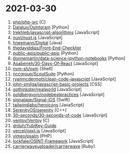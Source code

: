 # 2021-03-30

1. [php/php-src](https://github.com/php/php-src "The PHP Interpreter") [C]
2. [Datalux/Osintgram](https://github.com/Datalux/Osintgram "Osintgram is a OSINT tool on Instagram. It offers an interactive shell to perform analysis on Instagram account of any users by its nickname") [Python]
3. [trekhleb/javascript-algorithms](https://github.com/trekhleb/javascript-algorithms "📝 Algorithms and data structures implemented in JavaScript with explanations and links to further readings") [JavaScript]
4. [nuxt/nuxt.js](https://github.com/nuxt/nuxt.js "The Intuitive Vue Framework") [JavaScript]
5. [hneemann/Digital](https://github.com/hneemann/Digital "A digital logic designer and circuit simulator.") [Java]
6. [thedaviddias/Front-End-Checklist](https://github.com/thedaviddias/Front-End-Checklist "🗂 The perfect Front-End Checklist for modern websites and meticulous developers") 
7. [public-apis/public-apis](https://github.com/public-apis/public-apis "A collective list of free APIs") [Python]
8. [donnemartin/data-science-ipython-notebooks](https://github.com/donnemartin/data-science-ipython-notebooks "Data science Python notebooks: Deep learning (TensorFlow, Theano, Caffe, Keras), scikit-learn, Kaggle, big data (Spark, Hadoop MapReduce, HDFS), matplotlib, pandas, NumPy, SciPy, Python essentials, AWS, and various command lines.") [Python]
9. [Asabeneh/30-Days-Of-React](https://github.com/Asabeneh/30-Days-Of-React "30 Days of React challenge is a step by step guide to learn React in 30 days. It requires HTML, CSS, and JavaScript knowledge. You should be comfortable with JavaScript before you start to React. If you are not comfortable with JavaScript check out 30DaysOfJavaScript. This is a continuation of 30 Days Of JS. This challenge may take up to 100 day…") [JavaScript]
10. [nvm-sh/nvm](https://github.com/nvm-sh/nvm "Node Version Manager - POSIX-compliant bash script to manage multiple active node.js versions") [Shell]
11. [nccgroup/ScoutSuite](https://github.com/nccgroup/ScoutSuite "Multi-Cloud Security Auditing Tool") [Python]
12. [ryanmcdermott/clean-code-javascript](https://github.com/ryanmcdermott/clean-code-javascript "🛁 Clean Code concepts adapted for JavaScript") [JavaScript]
13. [john-smilga/javascript-basic-projects](https://github.com/john-smilga/javascript-basic-projects "") [CSS]
14. [gothinkster/realworld](https://github.com/gothinkster/realworld "The mother of all demo apps — Exemplary fullstack Medium.com clone powered by React, Angular, Node, Django, and many more 🏅") [JavaScript]
15. [goldbergyoni/nodebestpractices](https://github.com/goldbergyoni/nodebestpractices "✅ The Node.js best practices list (March 2021)") [JavaScript]
16. [signalapp/Signal-iOS](https://github.com/signalapp/Signal-iOS "A private messenger for iOS.") [Swift]
17. [tailwindlabs/heroicons](https://github.com/tailwindlabs/heroicons "A set of free MIT-licensed high-quality SVG icons for UI development.") [JavaScript]
18. [SerenityOS/serenity](https://github.com/SerenityOS/serenity "The Serenity Operating System 🐞") [C++]
19. [30-seconds/30-seconds-of-code](https://github.com/30-seconds/30-seconds-of-code "Short JavaScript code snippets for all your development needs") [JavaScript]
20. [ventoy/Ventoy](https://github.com/ventoy/Ventoy "A new bootable USB solution.") [C]
21. [drduh/YubiKey-Guide](https://github.com/drduh/YubiKey-Guide "Guide to using YubiKey for GPG and SSH") 
22. [vercel/next.js](https://github.com/vercel/next.js "The React Framework") [JavaScript]
23. [vimeo/psalm](https://github.com/vimeo/psalm "A static analysis tool for finding errors in PHP applications") [PHP]
24. [lockfale/OSINT-Framework](https://github.com/lockfale/OSINT-Framework "OSINT Framework") [JavaScript]
25. [carrierwaveuploader/carrierwave](https://github.com/carrierwaveuploader/carrierwave "Classier solution for file uploads for Rails, Sinatra and other Ruby web frameworks") [Ruby]
